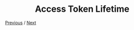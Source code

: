 <h1 align="center">Access Token Lifetime</h1>

[Previous](https:// "Previous")
/
[Next](https:// "Next")
